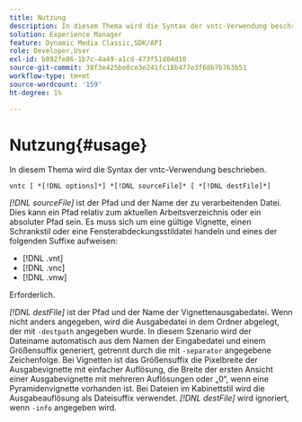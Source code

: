 ```yaml
---
title: Nutzung
description: In diesem Thema wird die Syntax der vntc-Verwendung beschrieben.
solution: Experience Manager
feature: Dynamic Media Classic,SDK/API
role: Developer,User
exl-id: b892fe86-1b7c-4a49-a1cd-473f51d04d10
source-git-commit: 38f3e425be0ce3e241fc18b477e3f68b7b763b51
workflow-type: tm+mt
source-wordcount: '159'
ht-degree: 1%

---
```


# Nutzung{#usage}

In diesem Thema wird die Syntax der vntc-Verwendung beschrieben.

`vntc [ *[!DNL options]*] *[!DNL sourceFile]* [ *[!DNL destFile]*]`

*[!DNL sourceFile]* ist der Pfad und der Name der zu verarbeitenden Datei. Dies kann ein Pfad relativ zum aktuellen Arbeitsverzeichnis oder ein absoluter Pfad sein. Es muss sich um eine gültige Vignette, einen Schrankstil oder eine Fensterabdeckungsstildatei handeln und eines der folgenden Suffixe aufweisen:

* [!DNL .vnt]
* [!DNL .vnc]
* [!DNL .vnw]

Erforderlich.

*[!DNL destFile]* ist der Pfad und der Name der Vignettenausgabedatei. Wenn nicht anders angegeben, wird die Ausgabedatei in dem Ordner abgelegt, der mit `-destpath` angegeben wurde. In diesem Szenario wird der Dateiname automatisch aus dem Namen der Eingabedatei und einem Größensuffix generiert, getrennt durch die mit `-separator` angegebene Zeichenfolge. Bei Vignetten ist das Größensuffix die Pixelbreite der Ausgabevignette mit einfacher Auflösung, die Breite der ersten Ansicht einer Ausgabevignette mit mehreren Auflösungen oder „0“, wenn eine Pyramidenvignette vorhanden ist. Bei Dateien im Kabinettstil wird die Ausgabeauflösung als Dateisuffix verwendet. *[!DNL destFile]* wird ignoriert, wenn `-info` angegeben wird.
